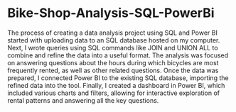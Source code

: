 # Bike-Shop-Analysis-SQL-PowerBi

The process of creating a data analysis project using SQL and Power BI started with uploading data to an SQL database hosted on my computer. Next, I wrote queries using SQL commands like JOIN and UNION ALL to combine and refine the data into a useful format. The analysis was focused on answering questions about the hours during which bicycles are most frequently rented, as well as other related questions. Once the data was prepared, I connected Power BI to the existing SQL database, importing the refined data into the tool. Finally, I created a dashboard in Power BI, which included various charts and filters, allowing for interactive exploration of rental patterns and answering all the key questions.
